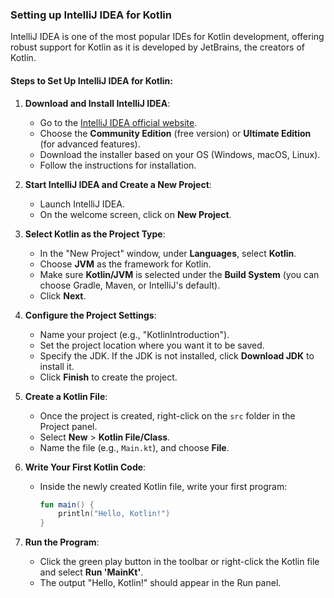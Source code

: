 ### Setting up IntelliJ IDEA for Kotlin

IntelliJ IDEA is one of the most popular IDEs for Kotlin development, offering robust support for Kotlin as it is developed by JetBrains, the creators of Kotlin.

#### Steps to Set Up IntelliJ IDEA for Kotlin:
1. **Download and Install IntelliJ IDEA**:
   - Go to the [IntelliJ IDEA official website](https://www.jetbrains.com/idea/download/).
   - Choose the **Community Edition** (free version) or **Ultimate Edition** (for advanced features).
   - Download the installer based on your OS (Windows, macOS, Linux).
   - Follow the instructions for installation.

2. **Start IntelliJ IDEA and Create a New Project**:
   - Launch IntelliJ IDEA.
   - On the welcome screen, click on **New Project**.

3. **Select Kotlin as the Project Type**:
   - In the "New Project" window, under **Languages**, select **Kotlin**.
   - Choose **JVM** as the framework for Kotlin.
   - Make sure **Kotlin/JVM** is selected under the **Build System** (you can choose Gradle, Maven, or IntelliJ's default).
   - Click **Next**.

4. **Configure the Project Settings**:
   - Name your project (e.g., "KotlinIntroduction").
   - Set the project location where you want it to be saved.
   - Specify the JDK. If the JDK is not installed, click **Download JDK** to install it.
   - Click **Finish** to create the project.

5. **Create a Kotlin File**:
   - Once the project is created, right-click on the `src` folder in the Project panel.
   - Select **New** > **Kotlin File/Class**.
   - Name the file (e.g., `Main.kt`), and choose **File**.
   
6. **Write Your First Kotlin Code**:
   - Inside the newly created Kotlin file, write your first program:

     ```kotlin
     fun main() {
         println("Hello, Kotlin!")
     }
     ```

7. **Run the Program**:
   - Click the green play button in the toolbar or right-click the Kotlin file and select **Run 'MainKt'**.
   - The output "Hello, Kotlin!" should appear in the Run panel.
